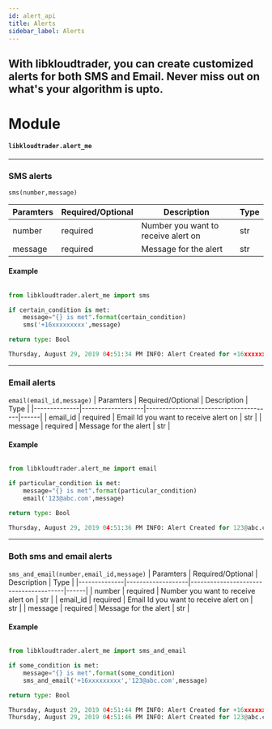 ```yaml
---
id: alert_api
title: Alerts
sidebar_label: Alerts
---
```

## With libkloudtrader, you can create customized alerts for both SMS and Email. Never miss out on what's your algorithm is upto.


# Module

#### <code>libkloudtrader.alert_me</code>
*** 

### SMS alerts 
<code>sms(number,message)</code>

| Paramters     | Required/Optional | Description                        | Type |
|--------------|-------------------|-------------------------------------|------|
| number       | required          | Number you want to receive alert on | str  |
| message      | required          | Message for the alert               | str  |


#### Example
<!--DOCUSAURUS_CODE_TABS-->
<!--Python 🐍 -->

``` python

from libkloudtrader.alert_me import sms

if certain_condition is met:
    message="{} is met".format(certain_condition)
    sms('+16xxxxxxxxx',message)
```
```python
return type: Bool

Thursday, August 29, 2019 04:51:34 PM INFO: Alert Created for +16xxxxxxxxx
```
<!--END_DOCUSAURUS_CODE_TABS-->

*** 
### Email alerts 
<code>email(email_id,message)</code>
| Paramters    | Required/Optional | Description                           | Type |
|--------------|-------------------|---------------------------------------|------|
| email_id     | required          | Email Id you want to receive alert on | str  |
| message      | required          | Message for the alert               | str  |

#### Example

<!--DOCUSAURUS_CODE_TABS-->
<!--Python 🐍 -->

```python 

from libkloudtrader.alert_me import email

if particular_condition is met:
    message="{} is met".format(particular_condition)
    email('123@abc.com',message)
```

```python
return type: Bool

Thursday, August 29, 2019 04:51:36 PM INFO: Alert Created for 123@abc.com
```
<!--END_DOCUSAURUS_CODE_TABS-->

*** 
### Both sms and email alerts
<code>sms_and_email(number,email_id,message)</code> 
| Paramters    | Required/Optional | Description                           | Type |
|--------------|-------------------|---------------------------------------|------|
| number       | required          | Number you want to receive alert on   | str  |
| email_id     | required          | Email Id you want to receive alert on | str  |
| message      | required          | Message for the alert                       | str  |

#### Example

<!--DOCUSAURUS_CODE_TABS-->
<!--Python 🐍 -->

```python 

from libkloudtrader.alert_me import sms_and_email

if some_condition is met:
    message="{} is met".format(some_condition)
    sms_and_email('+16xxxxxxxxx','123@abc.com',message)
```

```python
return type: Bool

Thursday, August 29, 2019 04:51:44 PM INFO: Alert Created for +16xxxxxxxxx
Thursday, August 29, 2019 04:51:46 PM INFO: Alert Created for 123@abc.com
```
<!--END_DOCUSAURUS_CODE_TABS-->